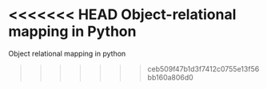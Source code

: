 <<<<<<< HEAD
Object-relational mapping in Python
=======
Object relational mapping in python
>>>>>>> ceb509f47b1d3f7412c0755e13f56bb160a806d0
